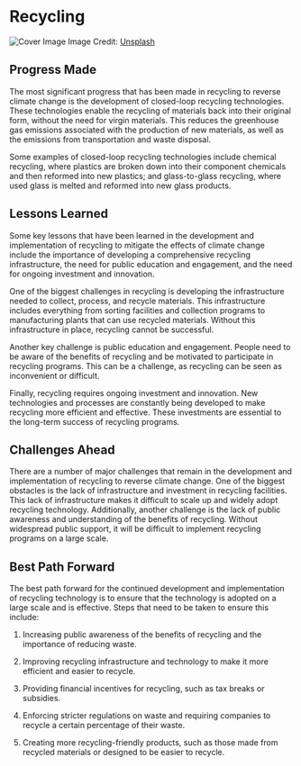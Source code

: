 # Recycling

![Cover Image](https://images.unsplash.com/photo-1532996122724-e3c354a0b15b?crop=entropy&cs=tinysrgb&fit=max&fm=jpg&ixid=Mnw0NDM1NTZ8MHwxfHNlYXJjaHwxfHxSZWN5Y2xpbmd8ZW58MHx8fHwxNjgzMDYyNjY5&ixlib=rb-4.0.3&q=80&w=1080)
Image Credit: [Unsplash](https://unsplash.com/@pawel_czerwinski)

## Progress Made

The most significant progress that has been made in recycling to reverse climate change is the development of closed-loop recycling technologies. These technologies enable the recycling of materials back into their original form, without the need for virgin materials. This reduces the greenhouse gas emissions associated with the production of new materials, as well as the emissions from transportation and waste disposal.

Some examples of closed-loop recycling technologies include chemical recycling, where plastics are broken down into their component chemicals and then reformed into new plastics; and glass-to-glass recycling, where used glass is melted and reformed into new glass products.

## Lessons Learned

Some key lessons that have been learned in the development and implementation of recycling to mitigate the effects of climate change include the importance of developing a comprehensive recycling infrastructure, the need for public education and engagement, and the need for ongoing investment and innovation.

One of the biggest challenges in recycling is developing the infrastructure needed to collect, process, and recycle materials. This infrastructure includes everything from sorting facilities and collection programs to manufacturing plants that can use recycled materials. Without this infrastructure in place, recycling cannot be successful.

Another key challenge is public education and engagement. People need to be aware of the benefits of recycling and be motivated to participate in recycling programs. This can be a challenge, as recycling can be seen as inconvenient or difficult.

Finally, recycling requires ongoing investment and innovation. New technologies and processes are constantly being developed to make recycling more efficient and effective. These investments are essential to the long-term success of recycling programs.

## Challenges Ahead

There are a number of major challenges that remain in the development and implementation of recycling to reverse climate change. One of the biggest obstacles is the lack of infrastructure and investment in recycling facilities. This lack of infrastructure makes it difficult to scale up and widely adopt recycling technology. Additionally, another challenge is the lack of public awareness and understanding of the benefits of recycling. Without widespread public support, it will be difficult to implement recycling programs on a large scale.

## Best Path Forward

The best path forward for the continued development and implementation of recycling technology is to ensure that the technology is adopted on a large scale and is effective. Steps that need to be taken to ensure this include:

1. Increasing public awareness of the benefits of recycling and the importance of reducing waste.

2. Improving recycling infrastructure and technology to make it more efficient and easier to recycle.

3. Providing financial incentives for recycling, such as tax breaks or subsidies.

4. Enforcing stricter regulations on waste and requiring companies to recycle a certain percentage of their waste.

5. Creating more recycling-friendly products, such as those made from recycled materials or designed to be easier to recycle.
